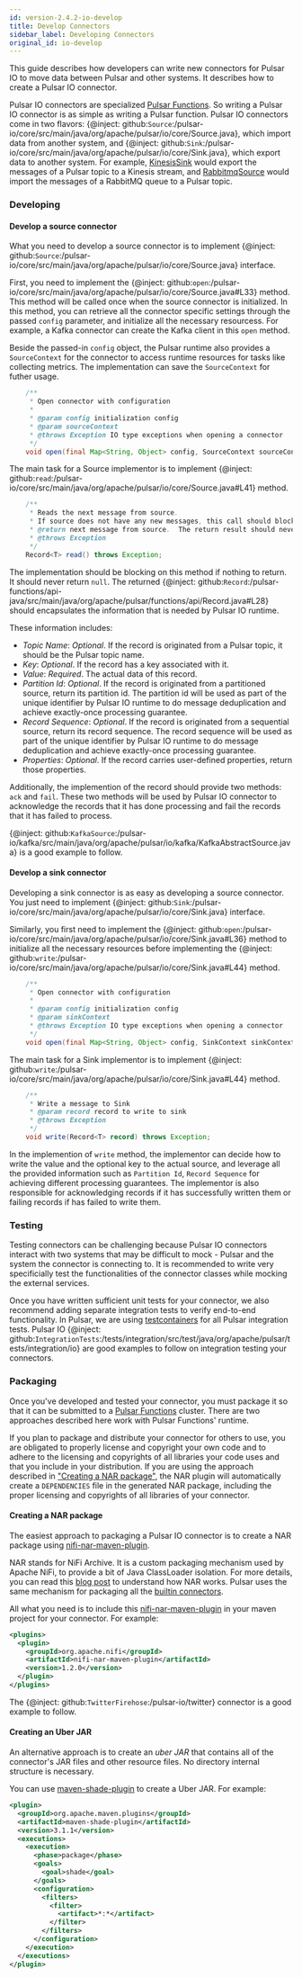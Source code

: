 ```yaml
---
id: version-2.4.2-io-develop
title: Develop Connectors
sidebar_label: Developing Connectors
original_id: io-develop
---
```


This guide describes how developers can write new connectors for Pulsar IO to move data
between Pulsar and other systems. It describes how to create a Pulsar IO connector.

Pulsar IO connectors are specialized [Pulsar Functions](functions-overview.md). So writing
a Pulsar IO connector is as simple as writing a Pulsar function. Pulsar IO connectors come
in two flavors: {@inject: github:`Source`:/pulsar-io/core/src/main/java/org/apache/pulsar/io/core/Source.java},
which import data from another system, and {@inject: github:`Sink`:/pulsar-io/core/src/main/java/org/apache/pulsar/io/core/Sink.java},
which export data to another system. For example, [KinesisSink](io-kinesis.md) would export
the messages of a Pulsar topic to a Kinesis stream, and [RabbitmqSource](io-rabbitmq.md) would import
the messages of a RabbitMQ queue to a Pulsar topic.

### Developing

#### Develop a source connector

What you need to develop a source connector is to implement {@inject: github:`Source`:/pulsar-io/core/src/main/java/org/apache/pulsar/io/core/Source.java}
interface.

First, you need to implement the {@inject: github:`open`:/pulsar-io/core/src/main/java/org/apache/pulsar/io/core/Source.java#L33} method. This method will be called once when the source connector
is initialized. In this method, you can retrieve all the connector specific settings through
the passed `config` parameter, and initialize all the necessary resourcess. For example, a Kafka
connector can create the Kafka client in this `open` method.

Beside the passed-in `config` object, the Pulsar runtime also provides a `SourceContext` for the
connector to access runtime resources for tasks like collecting metrics. The implementation can
save the `SourceContext` for futher usage.

```java
    /**
     * Open connector with configuration
     *
     * @param config initialization config
     * @param sourceContext
     * @throws Exception IO type exceptions when opening a connector
     */
    void open(final Map<String, Object> config, SourceContext sourceContext) throws Exception;
```

The main task for a Source implementor is to implement {@inject: github:`read`:/pulsar-io/core/src/main/java/org/apache/pulsar/io/core/Source.java#L41}
method.

```java
    /**
     * Reads the next message from source.
     * If source does not have any new messages, this call should block.
     * @return next message from source.  The return result should never be null
     * @throws Exception
     */
    Record<T> read() throws Exception;
```

The implementation should be blocking on this method if nothing to return. It should never return
`null`. The returned {@inject: github:`Record`:/pulsar-functions/api-java/src/main/java/org/apache/pulsar/functions/api/Record.java#L28} should encapsulates the information that is needed by
Pulsar IO runtime.

These information includes:

- *Topic Name*: _Optional_. If the record is originated from a Pulsar topic, it should be the Pulsar topic name.
- *Key*: _Optional_. If the record has a key associated with it.
- *Value*: _Required_. The actual data of this record.
- *Partition Id*: _Optional_. If the record is originated from a partitioned source,
  return its partition id. The partition id will be used as part of the unique identifier
  by Pulsar IO runtime to do message deduplication and achieve exactly-once processing guarantee.
- *Record Sequence*: _Optional_. If the record is originated from a sequential source,
  return its record sequence. The record sequence will be used as part of the unique identifier
  by Pulsar IO runtime to do message deduplication and achieve exactly-once processing guarantee.
- *Properties*: _Optional_. If the record carries user-defined properties, return those properties.

Additionally, the implemention of the record should provide two methods: `ack` and `fail`. These
two methods will be used by Pulsar IO connector to acknowledge the records that it has done
processing and fail the records that it has failed to process.

{@inject: github:`KafkaSource`:/pulsar-io/kafka/src/main/java/org/apache/pulsar/io/kafka/KafkaAbstractSource.java} is a good example to follow.

#### Develop a sink connector

Developing a sink connector is as easy as developing a source connector. You just need to
implement {@inject: github:`Sink`:/pulsar-io/core/src/main/java/org/apache/pulsar/io/core/Sink.java} interface.

Similarly, you first need to implement the {@inject: github:`open`:/pulsar-io/core/src/main/java/org/apache/pulsar/io/core/Sink.java#L36} method to initialize all the necessary resources
before implementing the {@inject: github:`write`:/pulsar-io/core/src/main/java/org/apache/pulsar/io/core/Sink.java#L44} method.

```java
    /**
     * Open connector with configuration
     *
     * @param config initialization config
     * @param sinkContext
     * @throws Exception IO type exceptions when opening a connector
     */
    void open(final Map<String, Object> config, SinkContext sinkContext) throws Exception;
```

The main task for a Sink implementor is to implement {@inject: github:`write`:/pulsar-io/core/src/main/java/org/apache/pulsar/io/core/Sink.java#L44} method.

```java
    /**
     * Write a message to Sink
     * @param record record to write to sink
     * @throws Exception
     */
    void write(Record<T> record) throws Exception;
```

In the implemention of `write` method, the implementor can decide how to write the value and
the optional key to the actual source, and leverage all the provided information such as
`Partition Id`, `Record Sequence` for achieving different processing guarantees. The implementor
is also responsible for acknowledging records if it has successfully written them or failing
records if has failed to write them.

### Testing

Testing connectors can be challenging because Pulsar IO connectors interact with two systems
that may be difficult to mock - Pulsar and the system the connector is connecting to. It is
recommended to write very specificially test the functionalities of the connector classes
while mocking the external services.

Once you have written sufficient unit tests for your connector, we also recommend adding
separate integration tests to verify end-to-end functionality. In Pulsar, we are using
[testcontainers](https://www.testcontainers.org/) for all Pulsar integration tests. Pulsar IO
{@inject: github:`IntegrationTests`:/tests/integration/src/test/java/org/apache/pulsar/tests/integration/io} are good examples to follow on integration testing your connectors.

### Packaging

Once you've developed and tested your connector, you must package it so that it can be submitted
to a [Pulsar Functions](functions-overview.md) cluster. There are two approaches described
here work with Pulsar Functions' runtime.

If you plan to package and distribute your connector for others to use, you are obligated to
properly license and copyright your own code and to adhere to the licensing and copyrights of
all libraries your code uses and that you include in your distribution. If you are using the
approach described in ["Creating a NAR package"](#creating-a-nar-package), the NAR plugin will
automatically create a `DEPENDENCIES` file in the generated NAR package, including the proper
licensing and copyrights of all libraries of your connector.

#### Creating a NAR package

The easiest approach to packaging a Pulsar IO connector is to create a NAR package using
[nifi-nar-maven-plugin](https://mvnrepository.com/artifact/org.apache.nifi/nifi-nar-maven-plugin).

NAR stands for NiFi Archive. It is a custom packaging mechanism used by Apache NiFi, to provide
a bit of Java ClassLoader isolation. For more details, you can read this
[blog post](https://medium.com/hashmapinc/nifi-nar-files-explained-14113f7796fd) to understand
how NAR works. Pulsar uses the same mechanism for packaging all the [builtin connectors](io-connectors).

All what you need is to include this [nifi-nar-maven-plugin](https://mvnrepository.com/artifact/org.apache.nifi/nifi-nar-maven-plugin) in your maven project for your connector. For example:

```xml
<plugins>
  <plugin>
    <groupId>org.apache.nifi</groupId>
    <artifactId>nifi-nar-maven-plugin</artifactId>
    <version>1.2.0</version>
  </plugin>
</plugins>
```

The {@inject: github:`TwitterFirehose`:/pulsar-io/twitter} connector is a good example to follow.

#### Creating an Uber JAR

An alternative approach is to create an _uber JAR_ that contains all of the connector's JAR files
and other resource files. No directory internal structure is necessary.

You can use [maven-shade-plugin](https://maven.apache.org/plugins/maven-shade-plugin/examples/includes-excludes.html) to create a Uber JAR. For example:

```xml
<plugin>
  <groupId>org.apache.maven.plugins</groupId>
  <artifactId>maven-shade-plugin</artifactId>
  <version>3.1.1</version>
  <executions>
    <execution>
      <phase>package</phase>
      <goals>
        <goal>shade</goal>
      </goals>
      <configuration>
        <filters>
          <filter>
            <artifact>*:*</artifact>
          </filter>
        </filters>
      </configuration>
    </execution>
  </executions>
</plugin>
```
